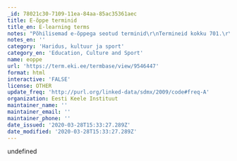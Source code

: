 ```yaml
---
_id: 78021c30-7109-11ea-84aa-85ac35361aec
title: E-õppe terminid
title_en: E-learning terms
notes: "Põhilisemad e-õppega seotud terminid\r\nTermineid kokku 701.\r\nKeeled: eesti, inglise."
notes_en: ''
category: 'Haridus, kultuur ja sport'
category_en: 'Education, Culture and Sport'
name: eoppe
url: 'https://term.eki.ee/termbase/view/9546447'
format: html
interactive: 'FALSE'
license: OTHER
update_freq: 'http://purl.org/linked-data/sdmx/2009/code#freq-A'
organization: Eesti Keele Instituut
maintainer_name: ''
maintainer_email: ''
maintainer_phone: ''
date_issued: '2020-03-28T15:33:27.289Z'
date_modified: '2020-03-28T15:33:27.289Z'
---
```

undefined
